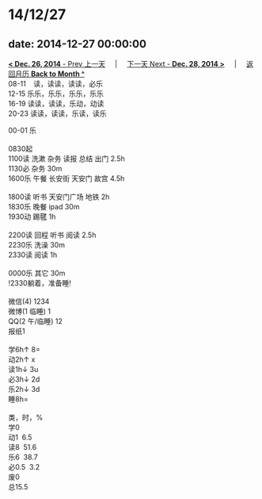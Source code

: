 # 14/12/27

date: 2014-12-27 00:00:00
---
[**< Dec. 26, 2014** - Prev 上一天](/lifelogs/2014/12/d26.html) &nbsp; &nbsp; | &nbsp; &nbsp; [下一天 Next - **Dec. 28, 2014 >**](/lifelogs/2014/12/d28.html) &nbsp; &nbsp; |  &nbsp; &nbsp; [返回月历 **Back to Month ^**](/lifelogs/2014/12/index.html)
<br/>08-11    读，读读，读读，必乐<br/>12-15 乐乐，乐乐，乐乐，乐乐<br/>16-19 读读，读读，乐动，动读<br/>20-23 读读，读读，乐读，读乐</div><div>00-01 乐<br/><div><br/></div>0830起<br/>1100读 洗漱 杂务 读报 总结 出门 2.5h<br/>1130必 杂务 30m<br/>1600乐 午餐 长安街 天安门 故宫 4.5h<div><br/></div>1800读 听书 天安门广场 地铁 2h<br/>1830乐 晚餐 ipad 30m<br/>1930动 踢毽 1h<div><br/></div>2200读 回程 听书 阅读 2.5h<br/>2230乐 洗澡 30m</div><div>2330读 阅读 1h</div><div><br/></div><div>0000乐 其它 30m<br/>!2330躺着，准备睡!<div><br/></div>微信(4) 1234<br/>微博(1 临睡) 1<br/>QQ(2 午/临睡) 12<br/>报纸1<div><br/></div>学6h↑ 8=<br/>动2h↑ x<br/>读1h↓ 3u<br/>必3h↓ 2d<br/>乐2h↓ 3d<br/>睡8h=<div><br/></div>类，时，%<br/>学0<br/>动1  6.5<br/>读8  51.6<br/>乐6  38.7<br/>必0.5  3.2<br/>废0<br/>总15.5</div>

